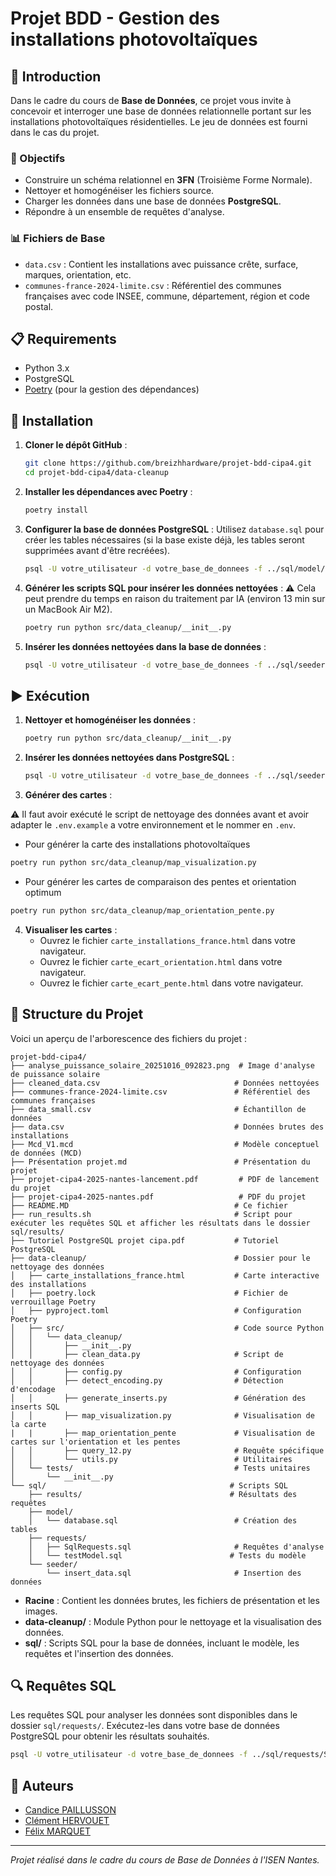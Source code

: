 # Projet BDD - Gestion des installations photovoltaïques

## 🌟 Introduction

Dans le cadre du cours de **Base de Données**, ce projet vous invite à concevoir et interroger une base de données relationnelle portant sur les installations photovoltaïques résidentielles. Le jeu de données est fourni dans le cas du projet.

### 🎯 Objectifs

- Construire un schéma relationnel en **3FN** (Troisième Forme Normale).
- Nettoyer et homogénéiser les fichiers source.
- Charger les données dans une base de données **PostgreSQL**.
- Répondre à un ensemble de requêtes d'analyse.

### 📊 Fichiers de Base

- `data.csv` : Contient les installations avec puissance crête, surface, marques, orientation, etc.
- `communes-france-2024-limite.csv` : Référentiel des communes françaises avec code INSEE, commune, département, région et code postal.

## 📋 Requirements

- Python 3.x
- PostgreSQL
- [Poetry](https://python-poetry.org/docs/#installing-with-pipx) (pour la gestion des dépendances)

## 🚀 Installation

1. **Cloner le dépôt GitHub** :

   ```bash
   git clone https://github.com/breizhhardware/projet-bdd-cipa4.git
   cd projet-bdd-cipa4/data-cleanup
   ```

2. **Installer les dépendances avec Poetry** :

   ```bash
   poetry install
   ```

3. **Configurer la base de données PostgreSQL** :
   Utilisez `database.sql` pour créer les tables nécessaires (si la base existe déjà, les tables seront supprimées avant d'être recréées).

   ```bash
   psql -U votre_utilisateur -d votre_base_de_donnees -f ../sql/model/database.sql
   ```

4. **Générer les scripts SQL pour insérer les données nettoyées** :
   ⚠️ Cela peut prendre du temps en raison du traitement par IA (environ 13 min sur un MacBook Air M2).

   ```bash
   poetry run python src/data_cleanup/__init__.py
   ```

5. **Insérer les données nettoyées dans la base de données** :
   ```bash
   psql -U votre_utilisateur -d votre_base_de_donnees -f ../sql/seeder/insert_data.sql
   ```

## ▶️ Exécution

1. **Nettoyer et homogénéiser les données** :

   ```bash
   poetry run python src/data_cleanup/__init__.py
   ```

2. **Insérer les données nettoyées dans PostgreSQL** :

   ```bash
   psql -U votre_utilisateur -d votre_base_de_donnees -f ../sql/seeder/insert_data.sql
   ```

3. **Générer des cartes** :

⚠️ Il faut avoir exécuté le script de nettoyage des données avant et avoir adapter le `.env.example` a votre environnement et le nommer en `.env`.

- Pour générer la carte des installations photovoltaïques

```bash
poetry run python src/data_cleanup/map_visualization.py
```

- Pour générer les cartes de comparaison des pentes et orientation optimum

```bash
poetry run python src/data_cleanup/map_orientation_pente.py
```

4. **Visualiser les cartes** :
   - Ouvrez le fichier `carte_installations_france.html` dans votre navigateur.
   - Ouvrez le fichier `carte_ecart_orientation.html` dans votre navigateur.
   - Ouvrez le fichier `carte_ecart_pente.html` dans votre navigateur.

## 📁 Structure du Projet

Voici un aperçu de l'arborescence des fichiers du projet :

```
projet-bdd-cipa4/
├── analyse_puissance_solaire_20251016_092823.png  # Image d'analyse de puissance solaire
├── cleaned_data.csv                              # Données nettoyées
├── communes-france-2024-limite.csv               # Référentiel des communes françaises
├── data_small.csv                                # Échantillon de données
├── data.csv                                      # Données brutes des installations
├── Mcd_V1.mcd                                    # Modèle conceptuel de données (MCD)
├── Présentation projet.md                        # Présentation du projet
├── projet-cipa4-2025-nantes-lancement.pdf         # PDF de lancement du projet
├── projet-cipa4-2025-nantes.pdf                   # PDF du projet
├── README.MD                                     # Ce fichier
├── run_results.sh                                # Script pour exécuter les requêtes SQL et afficher les résultats dans le dossier sql/results/
├── Tutoriel PostgreSQL projet cipa.pdf           # Tutoriel PostgreSQL
├── data-cleanup/                                 # Dossier pour le nettoyage des données
│   ├── carte_installations_france.html           # Carte interactive des installations
│   ├── poetry.lock                               # Fichier de verrouillage Poetry
│   ├── pyproject.toml                            # Configuration Poetry
│   ├── src/                                      # Code source Python
│   │   └── data_cleanup/
│   │       ├── __init__.py
│   │       ├── clean_data.py                     # Script de nettoyage des données
│   │       ├── config.py                         # Configuration
│   │       ├── detect_encoding.py                # Détection d'encodage
│   │       ├── generate_inserts.py               # Génération des inserts SQL
│   │       ├── map_visualization.py              # Visualisation de la carte
|   |       ├── map_orientation_pente             # Visualisation de cartes sur l'orientation et les pentes
│   │       ├── query_12.py                       # Requête spécifique
│   │       └── utils.py                          # Utilitaires
│   └── tests/                                    # Tests unitaires
│       └── __init__.py
└── sql/                                         # Scripts SQL
    ├── results/                                 # Résultats des requêtes
    ├── model/
    │   └── database.sql                          # Création des tables
    ├── requests/
    │   ├── SqlRequests.sql                       # Requêtes d'analyse
    │   └── testModel.sql                        # Tests du modèle
    └── seeder/
        └── insert_data.sql                       # Insertion des données
```

- **Racine** : Contient les données brutes, les fichiers de présentation et les images.
- **data-cleanup/** : Module Python pour le nettoyage et la visualisation des données.
- **sql/** : Scripts SQL pour la base de données, incluant le modèle, les requêtes et l'insertion des données.

## 🔍 Requêtes SQL

Les requêtes SQL pour analyser les données sont disponibles dans le dossier `sql/requests/`. Exécutez-les dans votre base de données PostgreSQL pour obtenir les résultats souhaités.

```bash
psql -U votre_utilisateur -d votre_base_de_donnees -f ../sql/requests/SqlRequests.sql
```

## 👥 Auteurs

- [Candice PAILLUSSON](https://www.linkedin.com/in/candice-paillusson-504aaa26b/)
- [Clément HERVOUET](https://www.linkedin.com/in/cl%C3%A9ment-hervouet-93b718259/)
- [Félix MARQUET](https://mrqt.fr)

---

_Projet réalisé dans le cadre du cours de Base de Données à l'ISEN Nantes._
